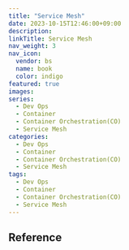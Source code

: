 ```yaml
---
title: "Service Mesh"
date: 2023-10-15T12:46:00+09:00
description:
linkTitle: Service Mesh
nav_weight: 3
nav_icon:
  vendor: bs
  name: book
  color: indigo
featured: true
images:
series:
  - Dev Ops
  - Container
  - Container Orchestration(CO)
  - Service Mesh
categories:
  - Dev Ops
  - Container
  - Container Orchestration(CO)
  - Service Mesh
tags:
  - Dev Ops
  - Container
  - Container Orchestration(CO)
  - Service Mesh
---
```


## Reference
